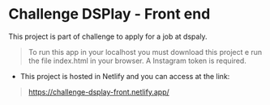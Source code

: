 # Challenge DSPlay - Front end
This project is part of challenge to apply for a job at dspaly.


   > To run this app in your localhost you must download this project e run the file index.html in your browser. 
   > A Instagram token is required.
   
   * This project is hosted in Netlify and you can access at the link:
   > https://challenge-dsplay-front.netlify.app/
